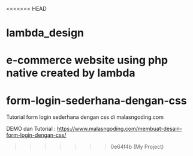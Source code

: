 <<<<<<< HEAD
# lambda_design
e-commerce website using php native created by lambda
=======
# form-login-sederhana-dengan-css
Tutorial form login sederhana dengan css di malasngoding.com

DEMO dan Tutorial : https://www.malasngoding.com/membuat-desain-form-login-dengan-css/
>>>>>>> 0e64f4b (My Project)
